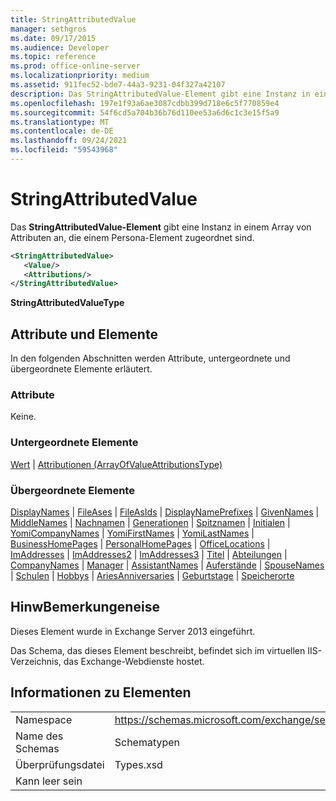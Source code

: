 ```yaml
---
title: StringAttributedValue
manager: sethgros
ms.date: 09/17/2015
ms.audience: Developer
ms.topic: reference
ms.prod: office-online-server
ms.localizationpriority: medium
ms.assetid: 911fec52-bde7-44a3-9231-04f327a42107
description: Das StringAttributedValue-Element gibt eine Instanz in einem Array von Attributen an, die einem Persona-Element zugeordnet sind.
ms.openlocfilehash: 197e1f93a6ae3087cdbb399d718e6c5f770859e4
ms.sourcegitcommit: 54f6cd5a704b36b76d110ee53a6d6c1c3e15f5a9
ms.translationtype: MT
ms.contentlocale: de-DE
ms.lasthandoff: 09/24/2021
ms.locfileid: "59543968"
---
```

# <a name="stringattributedvalue"></a>StringAttributedValue

Das **StringAttributedValue-Element** gibt eine Instanz in einem Array von Attributen an, die einem Persona-Element zugeordnet sind. 
  
```XML
<StringAttributedValue>
   <Value/>
   <Attributions/>
</StringAttributedValue>
```

 **StringAttributedValueType**
## <a name="attributes-and-elements"></a>Attribute und Elemente

In den folgenden Abschnitten werden Attribute, untergeordnete und übergeordnete Elemente erläutert.
  
### <a name="attributes"></a>Attribute

Keine.
  
### <a name="child-elements"></a>Untergeordnete Elemente

[Wert](value.md)  |  [Attributionen (ArrayOfValueAttributionsType)](attributions-arrayofvalueattributionstype.md)
  
### <a name="parent-elements"></a>Übergeordnete Elemente

[DisplayNames](displaynames.md)  |  [FileAses](fileases.md)  |  [FileAsIds](fileasids.md)  |  [DisplayNamePrefixes](displaynameprefixes.md)  |  [GivenNames](givennames.md)  |  [MiddleNames](middlenames.md)  |  [Nachnamen](surnames.md)  |  [Generationen](generations.md)  |  [Spitznamen](nicknames.md)  |  [Initialen](initials.md)  |  [YomiCompanyNames](yomicompanynames.md)  |  [YomiFirstNames](yomifirstnames.md)  |  [YomiLastNames](yomilastnames.md)  |  [BusinessHomePages](businesshomepages.md)  |  [PersonalHomePages](personalhomepages.md)  |  [OfficeLocations](officelocations.md)  |  [ImAddresses](imaddresses.md)  |  [ImAddresses2](imaddresses2.md)  |  [ImAddresses3](imaddresses3.md)  |  [Titel](titles.md)  |  [Abteilungen](departments.md)  |  [CompanyNames](companynames.md)  |  [Manager](managers.md)  |  [AssistantNames](assistantnames.md)  |  [Auferstände](professions.md)  |  [SpouseNames](spousenames.md)  |  [Schulen](schools.md)  |  [Hobbys](hobbies.md)  |  [AriesAnniversaries](weddinganniversaries.md)  |  [Geburtstage](birthdays.md)  |  [Speicherorte](locations.md)
  
## <a name="remarks"></a>HinwBemerkungeneise

Dieses Element wurde in Exchange Server 2013 eingeführt.
  
Das Schema, das dieses Element beschreibt, befindet sich im virtuellen IIS-Verzeichnis, das Exchange-Webdienste hostet.
  
## <a name="element-information"></a>Informationen zu Elementen

|||
|:-----|:-----|
|Namespace  <br/> |https://schemas.microsoft.com/exchange/services/2006/types  <br/> |
|Name des Schemas  <br/> |Schematypen  <br/> |
|Überprüfungsdatei  <br/> |Types.xsd  <br/> |
|Kann leer sein  <br/> ||
   

